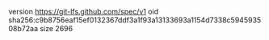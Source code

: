 version https://git-lfs.github.com/spec/v1
oid sha256:c9b8756eaf15ef0132367ddf3a1f93a13133693a1154d7338c594593508b72aa
size 2696
